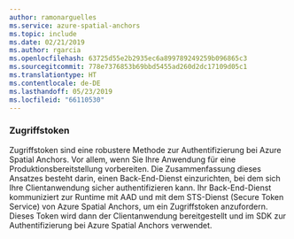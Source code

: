 ```yaml
---
author: ramonarguelles
ms.service: azure-spatial-anchors
ms.topic: include
ms.date: 02/21/2019
ms.author: rgarcia
ms.openlocfilehash: 63725d55e2b2935ec6a899789249259b096865c3
ms.sourcegitcommit: 778e7376853b69bbd5455ad260d2dc17109d05c1
ms.translationtype: HT
ms.contentlocale: de-DE
ms.lasthandoff: 05/23/2019
ms.locfileid: "66110530"
---
```

### <a name="access-tokens"></a>Zugriffstoken

Zugriffstoken sind eine robustere Methode zur Authentifizierung bei Azure Spatial Anchors. Vor allem, wenn Sie Ihre Anwendung für eine Produktionsbereitstellung vorbereiten. Die Zusammenfassung dieses Ansatzes besteht darin, einen Back-End-Dienst einzurichten, bei dem sich Ihre Clientanwendung sicher authentifizieren kann. Ihr Back-End-Dienst kommuniziert zur Runtime mit AAD und mit dem STS-Dienst (Secure Token Service) von Azure Spatial Anchors, um ein Zugriffstoken anzufordern. Dieses Token wird dann der Clientanwendung bereitgestellt und im SDK zur Authentifizierung bei Azure Spatial Anchors verwendet.
